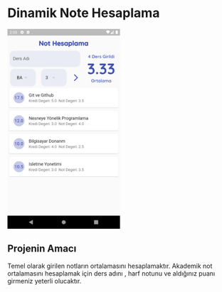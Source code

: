 # Dinamik Note Hesaplama 

<img src="dynamic.png" height="450">

## Projenin Amacı

Temel olarak girilen notların ortalamasını hesaplamaktır. Akademik not ortalamasını hesaplamak için ders adını , harf notunu ve aldığınız puanı girmeniz yeterli olucaktır.
 
